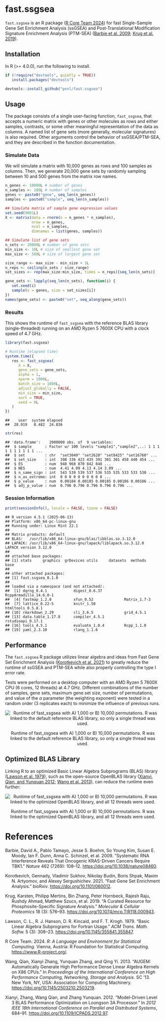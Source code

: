 
# fast.ssgsea

<!-- badges: start -->

<!-- badges: end -->

`fast.ssgsea` is an R package ([R Core Team 2024](#ref-R-core-team)) for
fast Single-Sample Gene Set Enrichment Analysis (ssGSEA) and
Post-Translational Modification Signature Enrichment Analysis (PTM-SEA)
([Barbie et al. 2009](#ref-barbie-systematic-2009); [Krug et al.
2019](#ref-krug-curated-2019)).

## Installation

In R (\>= 4.0.0), run the following to install.

``` r
if (!require("devtools", quietly = TRUE))
   install.packages("devtools")

devtools::install_github("pnnl/fast.ssgsea")
```

## Usage

The package consists of a single user-facing function, `fast_ssgsea`,
that accepts a numeric matrix with genes or other molecules as rows and
either samples, contrasts, or some other meaningful representation of
the data as columns. A named list of gene sets (more generally,
molecular signatures) is also required. Other arguments control the
behavior of ssGSEA/PTM-SEA, and they are described in the function
documentation.

### Simulate Data

We will simulate a matrix with 10,000 genes as rows and 100 samples as
columns. Then, we generate 20,000 gene sets by randomly sampling between
10 and 500 genes from the matrix row names.

``` r
n_genes <- 10000L # number of genes
n_samples <- 100L # number of samples
genes <- paste0("gene", seq_len(n_genes))
samples <- paste0("sample", seq_len(n_samples))

## Simulate matrix of sample gene expression values
set.seed(9001L)
X <- matrix(data = rnorm(n = n_genes * n_samples),
            nrow = n_genes,
            ncol = n_samples,
            dimnames = list(genes, samples))

## Simulate list of gene sets
n_sets <- 20000L # number of gene sets
min_size <- 10L # size of smallest gene set
max_size <- 500L # size of largest gene set

size_range <- max_size - min_size + 1L
n_reps <- ceiling(n_sets / size_range)
set_sizes <- rep(max_size:min_size, times = n_reps)[seq_len(n_sets)]

gene_sets <- lapply(seq_len(n_sets), function(i) {
   set.seed(i)
   sample(x = genes, size = set_sizes[i])
})
names(gene_sets) <- paste0("set", seq_along(gene_sets))
```

### Results

This shows the runtime of `fast_ssgsea` with the reference BLAS library
(single-threaded) running on an AMD Ryzen 5 7600X CPU with a clock speed
of 4.7 GHz.

``` r
library(fast.ssgsea)

# Runtime (elapsed time)
system.time({
   res <- fast_ssgsea(
      X = X,
      gene_sets = gene_sets,
      alpha = 1,
      nperm = 1000L,
      batch_size = 1000L,
      adjust_globally = FALSE,
      min_size = min_size,
      sort = TRUE,
      seed = 0L
   )
})
```

    ##    user  system elapsed 
    ##  28.919   0.482  24.836

``` r
str(res)
```

    ## 'data.frame':    2000000 obs. of  9 variables:
    ##  $ sample      : Factor w/ 100 levels "sample1","sample2",..: 1 1 1 1 1 1 1 1 1 1 ...
    ##  $ set         : chr  "set3049" "set2620" "set8425" "set16760" ...
    ##  $ set_size    : int  398 336 423 435 391 301 301 458 440 454 ...
    ##  $ ES          : num  948 968 870 842 848 ...
    ##  $ NES         : num  4.41 4.09 4.13 4.14 3.89 ...
    ##  $ n_same_sign : int  543 539 539 537 536 535 535 533 533 530 ...
    ##  $ n_as_extreme: int  0 0 0 0 0 0 0 0 0 0 ...
    ##  $ p_value     : num  0.00184 0.00185 0.00185 0.00186 0.00186 ...
    ##  $ adj_p_value : num  0.796 0.796 0.796 0.796 0.796 ...

### Session Information

``` r
print(sessionInfo(), locale = FALSE, tzone = FALSE)
```

    ## R version 4.5.1 (2025-06-13)
    ## Platform: x86_64-pc-linux-gnu
    ## Running under: Linux Mint 22.1
    ## 
    ## Matrix products: default
    ## BLAS:   /usr/lib/x86_64-linux-gnu/blas/libblas.so.3.12.0 
    ## LAPACK: /usr/lib/x86_64-linux-gnu/lapack/liblapack.so.3.12.0  LAPACK version 3.12.0
    ## 
    ## attached base packages:
    ## [1] stats     graphics  grDevices utils     datasets  methods   base     
    ## 
    ## other attached packages:
    ## [1] fast.ssgsea_0.1.0
    ## 
    ## loaded via a namespace (and not attached):
    ##  [1] dqrng_0.4.1            digest_0.6.37          RcppArmadillo_14.6.0-1
    ##  [4] fastmap_1.2.0          xfun_0.52              Matrix_1.7-3          
    ##  [7] lattice_0.22-5         knitr_1.50             htmltools_0.5.8.1     
    ## [10] rmarkdown_2.29         cli_3.6.5              grid_4.5.1            
    ## [13] data.table_1.17.8      compiler_4.5.1         rstudioapi_0.17.1     
    ## [16] tools_4.5.1            evaluate_1.0.4         Rcpp_1.1.0            
    ## [19] yaml_2.3.10            rlang_1.1.6

## Performance

The `fast.ssgsea` R package utilizes linear algebra and ideas from Fast
Gene Set Enrichment Analysis ([Korotkevich et al.
2021](#ref-korotkevich-fast-2021)) to greatly reduce the runtime of
ssGSEA and PTM-SEA while also properly controlling the type I error
rate.

Tests were performed on a desktop computer with an AMD Ryzen 5 7600X CPU
(6 cores, 12 threads) at 4.7 GHz. Different combinations of the number
of samples, gene sets, maximum gene set size, number of permutations,
and value of the $\alpha$ parameter (the weighting exponent) were tested
in a random order (3 replicates each) to minimize the influence of
previous runs.

<div class="figure" style="text-align: center">

<img src="./man/figures/README-figure-1.png" alt="Runtime of fast_ssgsea with A) 1,000 or B) 10,000 permutations. R was linked to the default reference BLAS library, so only a single thread was used."  />
<p class="caption">

Runtime of fast_ssgsea with A) 1,000 or B) 10,000 permutations. R was
linked to the default reference BLAS library, so only a single thread
was used.
</p>

</div>

## Optimized BLAS Library

Linking R to an optimized Basic Linear Algebra Subprograms (BLAS)
library ([Lawson et al. 1979](#ref-blas)), such as the open-source
OpenBLAS library ([Xianyi, Qian, and Yunquan 2012](#ref-openblas-1);
[Wang et al. 2013](#ref-openblas-2)), can reduce the runtime even
further:

<div class="figure" style="text-align: center">

<img src="./man/figures/README-figure-2.png" alt="Runtime of fast_ssgsea with A) 1,000 or B) 10,000 permutations. R was linked to the optimized OpenBLAS library, and all 12 threads were used."  />
<p class="caption">

Runtime of fast_ssgsea with A) 1,000 or B) 10,000 permutations. R was
linked to the optimized OpenBLAS library, and all 12 threads were used.
</p>

</div>

# References

<div id="refs" class="references csl-bib-body hanging-indent"
entry-spacing="0">

<div id="ref-barbie-systematic-2009" class="csl-entry">

Barbie, David A., Pablo Tamayo, Jesse S. Boehm, So Young Kim, Susan E.
Moody, Ian F. Dunn, Anna C. Schinzel, et al. 2009. “Systematic RNA
Interference Reveals That Oncogenic KRAS-Driven Cancers Require TBK1.”
*Nature* 462 (7269): 108–12. <https://doi.org/10.1038/nature08460>.

</div>

<div id="ref-korotkevich-fast-2021" class="csl-entry">

Korotkevich, Gennady, Vladimir Sukhov, Nikolay Budin, Boris Shpak, Maxim
N. Artyomov, and Alexey Sergushichev. 2021. “Fast Gene Set Enrichment
Analysis.” bioRxiv. <https://doi.org/10.1101/060012>.

</div>

<div id="ref-krug-curated-2019" class="csl-entry">

Krug, Karsten, Philipp Mertins, Bin Zhang, Peter Hornbeck, Rajesh Raju,
Rushdy Ahmad, Matthew Szucs, et al. 2019. “A Curated Resource for
Phosphosite-Specific Signature Analysis.” *Molecular & Cellular
Proteomics* 18 (3): 576–93. <https://doi.org/10.1074/mcp.TIR118.000943>.

</div>

<div id="ref-blas" class="csl-entry">

Lawson, C. L., R. J. Hanson, D. R. Kincaid, and F. T. Krogh. 1979.
“Basic Linear Algebra Subprograms for Fortran Usage.” *ACM Trans. Math.
Softw.* 5 (3): 308–23. <https://doi.org/10.1145/355841.355847>.

</div>

<div id="ref-R-core-team" class="csl-entry">

R Core Team. 2024. *R: A Language and Environment for Statistical
Computing*. Vienna, Austria: R Foundation for Statistical Computing.
<https://www.R-project.org/>.

</div>

<div id="ref-openblas-2" class="csl-entry">

Wang, Qian, Xianyi Zhang, Yunquan Zhang, and Qing Yi. 2013. “AUGEM:
Automatically Generate High Performance Dense Linear Algebra Kernels on
X86 CPUs.” In *Proceedings of the International Conference on High
Performance Computing, Networking, Storage and Analysis*. SC ’13. New
York, NY, USA: Association for Computing Machinery.
<https://doi.org/10.1145/2503210.2503219>.

</div>

<div id="ref-openblas-1" class="csl-entry">

Xianyi, Zhang, Wang Qian, and Zhang Yunquan. 2012. “Model-Driven Level 3
BLAS Performance Optimization on Loongson 3A Processor.” In *2012 IEEE
18th International Conference on Parallel and Distributed Systems*,
684–91. <https://doi.org/10.1109/ICPADS.2012.97>.

</div>

</div>

